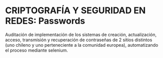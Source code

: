 # CRIPTOGRAFÍA Y SEGURIDAD EN REDES: Passwords
Auditación de implementación de los sistemas de creación, actualización, acceso, transmisión y recuperación de contraseñas de 2 sitios distintos (uno chileno y uno perteneciente a la comunidad europea), automatizando el proceso mediante selenium.
